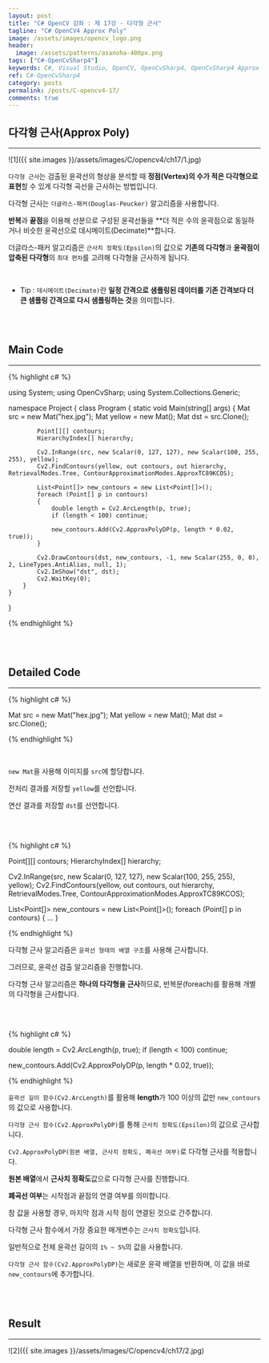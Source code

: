 ```yaml
---
layout: post
title: "C# OpenCV 강좌 : 제 17강 - 다각형 근사"
tagline: "C# OpenCV4 Approx Poly"
image: /assets/images/opencv_logo.png
header:
  image: /assets/patterns/asanoha-400px.png
tags: ["C#-OpenCvSharp4"]
keywords: C#, Visual Studio, OpenCV, OpenCvSharp4, OpenCvSharp4 Approx Poly, OpenCvSharp4 Decimate, OpenCvSharp4 Douglas-Peucker, OpenCvSharp4 Epsilon, OpenCvSharp4  ApproxPolyDP
ref: C#-OpenCvSharp4
category: posts
permalink: /posts/C-opencv4-17/
comments: true
---
```


## 다각형 근사(Approx Poly) ##
----------

![1]({{ site.images }}/assets/images/C/opencv4/ch17/1.jpg)

`다각형 근사`는 검출된 윤곽선의 형상을 분석할 때 **정점(Vertex)의 수가 적은 다각형으로 표현**할 수 있게 다각형 곡선을 근사하는 방법입니다.

다각형 근사는 `더글라스-패커(Douglas-Peucker)` 알고리즘을 사용합니다.

**반복**과 **끝점**을 이용해 선분으로 구성된 윤곽선들을 **더 적은 수의 윤곽점으로 동일하거나 비슷한 윤곽선으로 데시메이트(Decimate)**합니다.

더글라스-패커 알고리즘은 `근사치 정확도(Epsilon)`의 값으로 **기존의 다각형**과 **윤곽점이 압축된 다각형**의 `최대 편차`를 고려해 다각형을 근사하게 됩니다.

<br>

* Tip : `데시메이트(Decimate)`란 **일정 간격으로 샘플링된 데이터를 기존 간격보다 더 큰 샘플링 간격으로 다시 샘플링하는 것**을 의미합니다.

<br>
<br>

## Main Code ##
----------

{% highlight c# %}

using System;
using OpenCvSharp;
using System.Collections.Generic;

namespace Project
{
    class Program
    {
        static void Main(string[] args)
        {
            Mat src = new Mat("hex.jpg");
            Mat yellow = new Mat();
            Mat dst = src.Clone();

            Point[][] contours;
            HierarchyIndex[] hierarchy;

            Cv2.InRange(src, new Scalar(0, 127, 127), new Scalar(100, 255, 255), yellow);
            Cv2.FindContours(yellow, out contours, out hierarchy, RetrievalModes.Tree, ContourApproximationModes.ApproxTC89KCOS);

            List<Point[]> new_contours = new List<Point[]>();
            foreach (Point[] p in contours)
            {
                double length = Cv2.ArcLength(p, true);
                if (length < 100) continue;

                new_contours.Add(Cv2.ApproxPolyDP(p, length * 0.02, true));
            }

            Cv2.DrawContours(dst, new_contours, -1, new Scalar(255, 0, 0), 2, LineTypes.AntiAlias, null, 1);
            Cv2.ImShow("dst", dst);
            Cv2.WaitKey(0);
        }   
    }
}

{% endhighlight %}

<br>
<br>

## Detailed Code ##
----------

{% highlight c# %}

Mat src = new Mat("hex.jpg");
Mat yellow = new Mat();
Mat dst = src.Clone();

{% endhighlight %}

<br>

`new Mat`을 사용해 이미지를 `src`에 할당합니다.

전처리 결과를 저장할 `yellow`를 선언합니다.

연산 결과를 저장할 `dst`를 선언합니다.

<br>
<br>

{% highlight c# %}

Point[][] contours;
HierarchyIndex[] hierarchy;

Cv2.InRange(src, new Scalar(0, 127, 127), new Scalar(100, 255, 255), yellow);
Cv2.FindContours(yellow, out contours, out hierarchy, RetrievalModes.Tree, ContourApproximationModes.ApproxTC89KCOS);

List<Point[]> new_contours = new List<Point[]>();
foreach (Point[] p in contours)
{
    ...
}

{% endhighlight %}

다각형 근사 알고리즘은 `윤곽선 형태의 배열 구조`를 사용해 근사합니다.

그러므로, 윤곽선 검출 알고리즘을 진행합니다.

다각형 근사 알고리즘은 **하나의 다각형을 근사**하므로, 반복문(foreach)를 활용해 개별의 다각형을 근사합니다.

<br>
<br>

{% highlight c# %}

double length = Cv2.ArcLength(p, true);
if (length < 100) continue;

new_contours.Add(Cv2.ApproxPolyDP(p, length * 0.02, true));

{% endhighlight %}

`윤곽선 길이 함수(Cv2.ArcLength)`를 활용해 **length**가 100 이상의 값만 `new_contours`의 값으로 사용합니다.

`다각형 근사 함수(Cv2.ApproxPolyDP)`를 통해 `근사치 정확도(Epsilon)`의 값으로 근사합니다.

`Cv2.ApproxPolyDP(원본 배열, 근사치 정확도, 폐곡선 여부)`로 다각형 근사를 적용합니다.

**원본 배열**에서 **근사치 정확도**값으로 다각형 근사를 진행합니다.

**폐곡선 여부**는 시작점과 끝점의 연결 여부를 의미합니다. 

참 값을 사용할 경우, 마지막 점과 시작 점이 연결된 것으로 간주합니다.

다각형 근사 함수에서 가장 중요한 매개변수는 `근사치 정확도`입니다.

일반적으로 전체 윤곽선 길이의 `1% ~ 5%`의 값을 사용합니다.

`다각형 근사 함수(Cv2.ApproxPolyDP)`는 새로운 윤곽 배열을 반환하며, 이 값을 바로 `new_contours`에 추가합니다.

<br>
<br>

## Result ##
----------

![2]({{ site.images }}/assets/images/C/opencv4/ch17/2.jpg)
